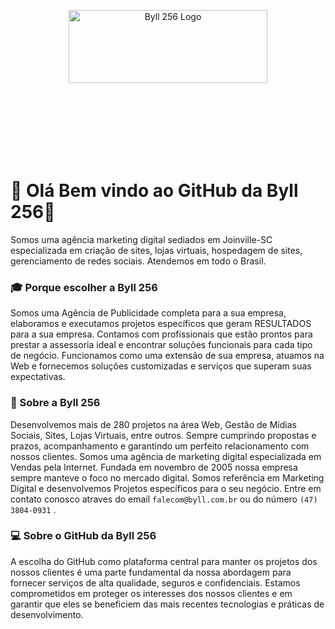 
<p align="center"><a href="https://www.byll.com.br/" target="_blank"><img src="https://www.byll.com.br/libs/images/logo.png" width="318" height="117" alt="Byll 256 Logo"></a></p>

<br>
<br>
<br>
<br>
<br>
<br>

# 👋 Olá  Bem vindo ao GitHub da Byll 256👋

Somos uma agência marketing digital sediados em Joinville-SC especializada em criação de sites, lojas virtuais, hospedagem de sites, gerenciamento de redes sociais. Atendemos em todo o Brasil.

### 🎓 Porque escolher a Byll 256 

Somos uma Agência de Publicidade completa para a sua empresa, elaboramos e executamos projetos específicos que geram RESULTADOS para a sua empresa. Contamos com profissionais que estão prontos para prestar a assessoria ideal e encontrar soluções funcionais para cada tipo de negócio. Funcionamos como uma extensão de sua empresa, atuamos na Web e fornecemos soluções customizadas e serviços que superam suas expectativas.

### 📖 Sobre a Byll 256

Desenvolvemos mais de 280 projetos na área Web, Gestão de Mídias Sociais, Sites, Lojas Virtuais, entre outros. Sempre cumprindo propostas e prazos, acompanhamento e garantindo um perfeito relacionamento com nossos clientes.
Somos uma agência de marketing digital especializada em Vendas pela Internet. Fundada em novembro de 2005 nossa empresa sempre manteve o foco no mercado digital. Somos referência em Marketing Digital e desenvolvemos Projetos específicos para o seu negócio. Entre em contato conosco atraves do email `falecom@byll.com.br` ou do número `(47) 3804-0931` .

### 💻 Sobre o GitHub da Byll 256

A escolha do GitHub como plataforma central para manter os projetos dos nossos clientes é uma parte fundamental da nossa abordagem para fornecer serviços de alta qualidade, seguros e confidenciais. Estamos comprometidos em proteger os interesses dos nossos clientes e em garantir que eles se beneficiem das mais recentes tecnologias e práticas de desenvolvimento.